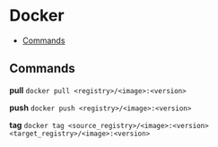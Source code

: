# Docker

<!-- vim-markdown-toc GFM -->
* [Commands](#commands)

<!-- vim-markdown-toc -->

## Commands

**pull**
`docker pull <registry>/<image>:<version>`

**push**
`docker push <registry>/<image>:<version>`

**tag**
`docker tag <source_registry>/<image>:<version> <target_registry>/<image>:<version>`
